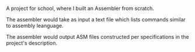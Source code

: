 A project for school, where I built an Assembler from scratch.

The assembler would take as input a text file which lists commands similar to assembly leanguage.

The assembler would output ASM files constructed per specifications in the project's description.
